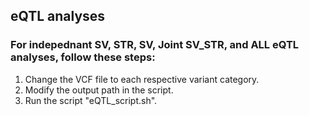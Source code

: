 ## eQTL analyses

### For indepednant SV, STR, SV, Joint SV_STR, and ALL eQTL analyses, follow these steps:

1. Change the VCF file to each respective variant category.
2. Modify the output path in the script.
3. Run the script "eQTL_script.sh".
